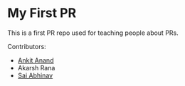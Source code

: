 # My First PR
This is a first PR repo used for teaching people about PRs.

Contributors:
- [Ankit Anand](https://github.com/Ankit-netizens)
- Akarsh Rana 
- [Sai Abhinav](https://github.com/Abhinavtdk)
